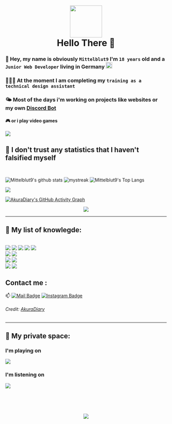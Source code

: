 
<h1 align="center"><img src="https://external-content.duckduckgo.com/iu/?u=https%3A%2F%2Fmedia.giphy.com%2Fmedia%2FjqSSLhgPdKQ43kulBu%2Fgiphy.gif&f=1&nofb=1" width="100"><br> Hello There 👋</h1>

### 👋 Hey, my name is obviously `Mittelblut9` I'm `18 years` old and a `Junior Web Developer` living in Germany <img src="https://external-content.duckduckgo.com/iu/?u=https%3A%2F%2Fwww.worldatlas.com%2Fupload%2F63%2F3f%2F7a%2Funtitled-design-281.jpg&f=1&nofb=1" width=20>

### 🧑🏼‍🎓 At the moment I am completing my `training as a technical design assistant`

### 🌤 Most of the days i'm working on projects like websites or my own [Discord Bot](https://github.com/Mittelbots)

#### 🎮 or i play video games 

<img src="https://user-images.githubusercontent.com/73097560/115834477-dbab4500-a447-11eb-908a-139a6edaec5c.gif">


## 🚀 **I don't trust any statistics that I haven't falsified myself**

<br>

![Mittelblut9's github stats](https://github-readme-stats.vercel.app/api?username=Mittelblut9&show_icons=true&theme=tokyonight&hide_border=true) <img src="https://github-readme-streak-stats.herokuapp.com/?user=Mittelblut9&theme=tokyonight&hide_border=true" alt="mystreak"/>
![Mittelblut9's Top Langs](https://github-readme-stats.vercel.app/api/top-langs/?username=Mittelblut9&theme=tokyonight&hide_border=true&layout=compact)

![](https://github-profile-summary-cards.vercel.app/api/cards/profile-details?username=Mittelblut9&theme=github_dark)

[![AkuraDiary's GitHub Activity Graph](https://activity-graph.herokuapp.com/graph?username=Mittelblut9&theme=react-dark&hide_border=true)](Mittelblut9)

<center><img src="https://github-profile-trophy.vercel.app/?username=Mittelblut9&theme=darkhub" /></center>

----
## 🌱 **My list of knowlegde:**

<br>
<img src="https://img.shields.io/badge/Node.js-43853D?style=for-the-badge&logo=node.js&logoColor=white">
<img src="https://img.shields.io/badge/JavaScript-F7DF1E?style=for-the-badge&logo=javascript&logoColor=black">
<img src="https://img.shields.io/badge/Express.js-404D59?style=for-the-badge">
<img src="https://img.shields.io/badge/Vue.js-35495E?style=for-the-badge&logo=vue.js&logoColor=4FC08D">
<img src="https://img.shields.io/badge/jQuery-0769AD?style=for-the-badge&logo=jquery&logoColor=white">

<br>

<img src="https://img.shields.io/badge/HTML5-E34F26?style=for-the-badge&logo=html5&logoColor=white">
<img src="https://img.shields.io/badge/CSS3-1572B6?style=for-the-badge&logo=css3&logoColor=white">

<br>

<img src="https://img.shields.io/badge/PHP-777BB4?style=for-the-badge&logo=php&logoColor=white">
<img src="https://img.shields.io/badge/Node.js-43853D?style=for-the-badge&logo=node.js&logoColor=white">

<br>

<img src="https://img.shields.io/badge/Node.js-43853D?style=for-the-badge&logo=node.js&logoColor=white">

<img src="https://user-images.githubusercontent.com/73097560/115834477-dbab4500-a447-11eb-908a-139a6edaec5c.gif">

## **Contact me** : 
📫 [![Mail Badge](https://img.shields.io/badge/-info@blackdayz.de-blue?style=flat-roundedrectangle&logoColor=white&link=mailto:info@blackdayz..de)](info@blackdayz.de) [![Instagram Badge](https://img.shields.io/badge/-blackdayz_de-E4405F?style=flat-roundedrectangle&logo=instagram&logoColor=white&link=https://www.instagram.com/blackdayz_de/)](https://www.instagram.com/blackdayz_de/)

###### Credit: [AkuraDiary](https://github.com/AkuraDiary)

----
## 🌱 **My private space:**

### **I'm playing on**
<img src="https://img.shields.io/badge/Xbox-107C10?style=for-the-badge&logo=xbox&logoColor=white">
<br>

### **I'm listening on**
<img src="https://img.shields.io/badge/Spotify-1ED760?&style=for-the-badge&logo=spotify&logoColor=white">

<br><br><br>
<center><a href="https://open.spotify.com/user/4eh5x1m6zj3iz844wczkp4gxg?si=506657c460b8435a"><img src="https://img.shields.io/badge/Everything's made%20with-VSCode-1f425f.svg"></a></center>